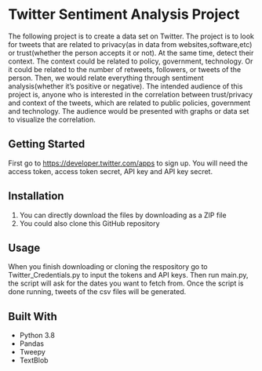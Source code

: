 # Twitter Sentiment Analysis Project #

The following project is to create a data set on Twitter. The project is to look for tweets
that are related to privacy(as in data from websites,software,etc) or trust(whether the person
accepts it or not). At the same time, detect their context. The context could be related to policy,
government, technology. Or it could be related to the number of retweets, followers, or tweets of
the person. Then, we would relate everything through sentiment analysis(whether it’s positive or
negative). The intended audience of this project is, anyone who is interested in the correlation
between trust/privacy and context of the tweets, which are related to public policies, government
and technology. The audience would be presented with graphs or data set to visualize the
correlation.


## Getting Started
First go to https://developer.twitter.com/apps to sign up. You will need the access token, access token secret, API key and API key secret.

## Installation
1. You can directly download the files by downloading as a ZIP file
2. You could also clone this GitHub repository

## Usage
When you finish downloading or cloning the respository go to Twitter_Credentials.py to input the tokens and API keys. Then run main.py, the script will ask for the dates you want to fetch from. Once the script is done running, tweets of the csv files will be generated.

## Built With
* Python 3.8
* Pandas
* Tweepy
* TextBlob
